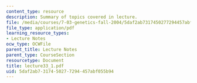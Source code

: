```yaml
---
content_type: resource
description: Summary of topics covered in lecture.
file: /media/courses/7-03-genetics-fall-2004/5daf2ab7317450277294457abf055b94_lecture33_1.pdf
file_type: application/pdf
learning_resource_types:
- Lecture Notes
ocw_type: OCWFile
parent_title: Lecture Notes
parent_type: CourseSection
resourcetype: Document
title: lecture33_1.pdf
uid: 5daf2ab7-3174-5027-7294-457abf055b94
---
```

